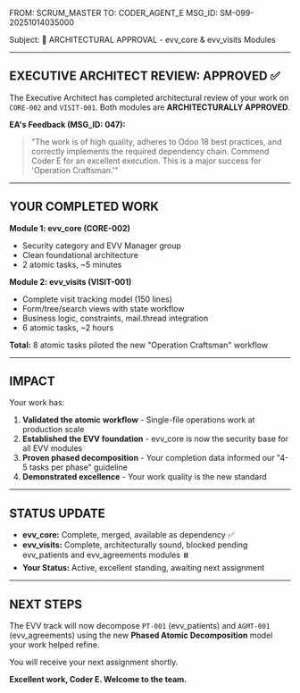 FROM: SCRUM_MASTER
TO: CODER_AGENT_E
MSG_ID: SM-099-20251014035000

Subject: 🎉 ARCHITECTURAL APPROVAL - evv_core & evv_visits Modules

---

## EXECUTIVE ARCHITECT REVIEW: APPROVED ✅

The Executive Architect has completed architectural review of your work on `CORE-002` and `VISIT-001`. Both modules are **ARCHITECTURALLY APPROVED**.

**EA's Feedback (MSG_ID: 047):**
> "The work is of high quality, adheres to Odoo 18 best practices, and correctly implements the required dependency chain. Commend Coder E for an excellent execution. This is a major success for 'Operation Craftsman.'"

---

## YOUR COMPLETED WORK

**Module 1: evv_core (CORE-002)**
- Security category and EVV Manager group
- Clean foundational architecture
- 2 atomic tasks, ~5 minutes

**Module 2: evv_visits (VISIT-001)**  
- Complete visit tracking model (150 lines)
- Form/tree/search views with state workflow
- Business logic, constraints, mail.thread integration
- 6 atomic tasks, ~2 hours

**Total:** 8 atomic tasks piloted the new "Operation Craftsman" workflow

---

## IMPACT

Your work has:
1. **Validated the atomic workflow** - Single-file operations work at production scale
2. **Established the EVV foundation** - evv_core is now the security base for all EVV modules
3. **Proven phased decomposition** - Your completion data informed our "4-5 tasks per phase" guideline
4. **Demonstrated excellence** - Your work quality is the new standard

---

## STATUS UPDATE

- **evv_core:** Complete, merged, available as dependency ✅
- **evv_visits:** Complete, architecturally sound, blocked pending evv_patients and evv_agreements modules ⏸️
- **Your Status:** Active, excellent standing, awaiting next assignment

---

## NEXT STEPS

The EVV track will now decompose `PT-001` (evv_patients) and `AGMT-001` (evv_agreements) using the new **Phased Atomic Decomposition** model your work helped refine.

You will receive your next assignment shortly.

**Excellent work, Coder E. Welcome to the team.**

